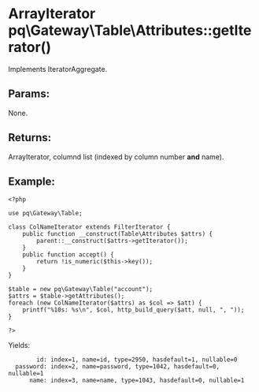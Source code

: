 # ArrayIterator pq\Gateway\Table\Attributes::getIterator()

Implements IteratorAggregate.

## Params:

None.

## Returns:

ArrayIterator, columnd list (indexed by column number **and** name).

## Example:

	<?php
	
	use pq\Gateway\Table;
	
	class ColNameIterator extends FilterIterator {
		public function __construct(Table\Attributes $attrs) {
			parent::__construct($attrs->getIterator());
		}
		public function accept() {
			return !is_numeric($this->key());
		}
	}
	
	$table = new pq\Gateway\Table("account");
	$attrs = $table->getAttributes();
	foreach (new ColNameIterator($attrs) as $col => $att) {
		printf("%10s: %s\n", $col, http_build_query($att, null, ", "));
	}
	
	?>

Yields:

			id: index=1, name=id, type=2950, hasdefault=1, nullable=0
	  password: index=2, name=password, type=1042, hasdefault=0, nullable=1
		  name: index=3, name=name, type=1043, hasdefault=0, nullable=1
